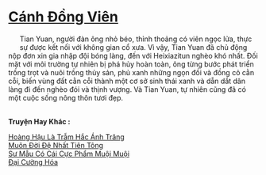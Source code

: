 <a href="https://truyentiki.com/canh-dong-vien.33633/" title="Cánh Đồng Viên"><h1>Cánh Đồng Viên</h1></a><div style="display:table"><img align="right" style="float: left; padding: 10px;" src="https://truyentiki.com/images/story/200x260/canh-dong-vien-1591155640.jpg" alt="">Tian Yuan, người đàn ông nhỏ béo, thỉnh thoảng có viên ngọc lửa, thực sự được kết nối với không gian cổ xưa. Vì vậy, Tian Yuan đã chủ động nộp đơn xin gia nhập đội bóng làng, đến với Heixiazitun nghèo khó nhất. Đối mặt với môi trường tự nhiên bị phá hủy hoàn toàn, ông từng bước phát triển trồng trọt và nuôi trồng thủy sản, phủ xanh những ngọn đồi và đồng cỏ cằn cỗi, biến vùng đất cằn cỗi thành một cơ sở sinh thái xanh và dẫn dắt dân làng đi đến nghèo đói và thịnh vượng. Và Tian Yuan, tự nhiên cũng đã có một cuộc sống nông thôn tươi đẹp.</div><p><br><b>Truyện Hay Khác :</b></p><a href="https://truyentiki.com/hoang-hau-la-tram-hac-anh-trang.33632/" alt="Hoàng Hậu Là Trẫm Hắc Ánh Trăng">Hoàng Hậu Là Trẫm Hắc Ánh Trăng</a><br/><a href="https://github.com/nownovels/top500/tree/master/truyenhay/33831/" alt="Muôn Đời Đệ Nhất Tiên Tông">Muôn Đời Đệ Nhất Tiên Tông</a><br/><a href="https://www.flickr.com/photos/188164041@N05/49966797278/" alt="Sư Mẫu Có Cái Cực Phẩm Muội Muội">Sư Mẫu Có Cái Cực Phẩm Muội Muội</a><br/><a href="https://www.flickr.com/photos/188164041@N05/49981065971/" alt="Đại Cường Hóa">Đại Cường Hóa</a><br/>